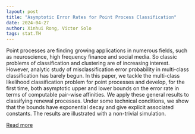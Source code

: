 ```yaml
---
layout: post
title: "Asymptotic Error Rates for Point Process Classification"
date: 2024-04-27
author: Xinhui Rong, Victor Solo
tags: stat.TH
---
```


Point processes are finding growing applications in numerous fields, such as neuroscience, high frequency finance and social media. So classic problems of classification and clustering are of increasing interest. However, analytic study of misclassification error probability in multi-class classification has barely begun. In this paper, we tackle the multi-class likelihood classification problem for point processes and develop, for the first time, both asymptotic upper and lower bounds on the error rate in terms of computable pair-wise affinities. We apply these general results to classifying renewal processes. Under some technical conditions, we show that the bounds have exponential decay and give explicit associated constants. The results are illustrated with a non-trivial simulation.

[Read more](https://arxiv.org/abs/2403.12531)
